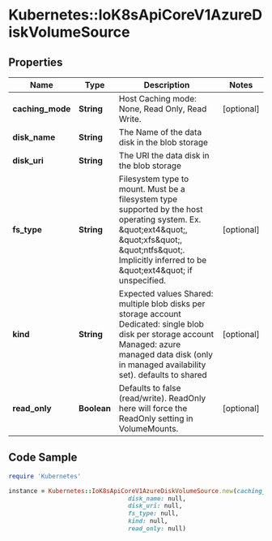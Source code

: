 # Kubernetes::IoK8sApiCoreV1AzureDiskVolumeSource

## Properties

Name | Type | Description | Notes
------------ | ------------- | ------------- | -------------
**caching_mode** | **String** | Host Caching mode: None, Read Only, Read Write. | [optional] 
**disk_name** | **String** | The Name of the data disk in the blob storage | 
**disk_uri** | **String** | The URI the data disk in the blob storage | 
**fs_type** | **String** | Filesystem type to mount. Must be a filesystem type supported by the host operating system. Ex. \&quot;ext4\&quot;, \&quot;xfs\&quot;, \&quot;ntfs\&quot;. Implicitly inferred to be \&quot;ext4\&quot; if unspecified. | [optional] 
**kind** | **String** | Expected values Shared: multiple blob disks per storage account  Dedicated: single blob disk per storage account  Managed: azure managed data disk (only in managed availability set). defaults to shared | [optional] 
**read_only** | **Boolean** | Defaults to false (read/write). ReadOnly here will force the ReadOnly setting in VolumeMounts. | [optional] 

## Code Sample

```ruby
require 'Kubernetes'

instance = Kubernetes::IoK8sApiCoreV1AzureDiskVolumeSource.new(caching_mode: null,
                                 disk_name: null,
                                 disk_uri: null,
                                 fs_type: null,
                                 kind: null,
                                 read_only: null)
```


